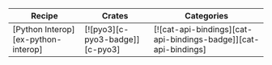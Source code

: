 | Recipe | Crates | Categories |
|--------|--------|------------|
| [Python Interop][ex-python-interop] | [![pyo3][c-pyo3-badge]][c-pyo3] | [![cat-api-bindings][cat-api-bindings-badge]][cat-api-bindings]  |
